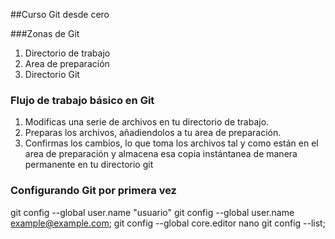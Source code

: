 ##Curso Git desde cero

###Zonas de Git
1. Directorio de trabajo
2. Area de preparación
3. Directorio Git

### Flujo de trabajo básico  en Git
1. Modificas una serie de archivos en tu directorio de trabajo.
2. Preparas  los archivos, añadiendolos a tu area de preparación.
3. Confirmas los cambios, lo que toma los archivos tal y como están en el area de preparación  y almacena esa copia instántanea de manera permanente en tu directorio git


### Configurando Git por primera vez

git config --global user.name "usuario"
git config --global user.name example@example.com;
git config --global core.editor nano
git config --list;
